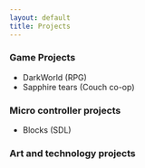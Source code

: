 ```yaml
---
layout: default
title: Projects
---
```


### Game Projects

- DarkWorld (RPG)
- Sapphire tears (Couch co-op)

### Micro controller projects
- Blocks (SDL)

### Art and technology projects
